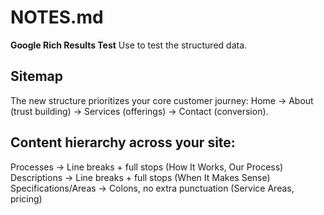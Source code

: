 # NOTES.md

**Google Rich Results Test**
Use to test the structured data.


## Sitemap
The new structure prioritizes your core customer journey: Home → About (trust building) → Services (offerings) →
Contact (conversion).

## Content hierarchy across your site:

Processes → Line breaks + full stops (How It Works, Our Process)
Descriptions → Line breaks + full stops (When It Makes Sense)
Specifications/Areas → Colons, no extra punctuation (Service Areas, pricing)